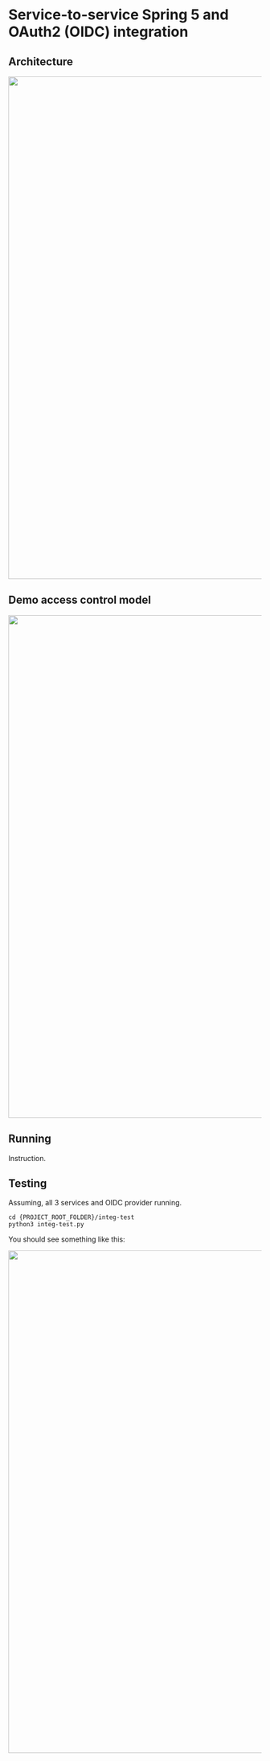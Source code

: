 # Service-to-service Spring 5 and OAuth2 (OIDC) integration

## Architecture

<img src=".doc/service-to-service-oidc-diagram.png" width="1000">

## Demo access control model

<img src=".doc/access-model.png" width="1000">

## Running

Instruction.

## Testing

Assuming, all 3 services and OIDC provider running.


```
cd {PROJECT_ROOT_FOLDER}/integ-test
python3 integ-test.py
```

You should see something like this:

<img src=".doc/test-results.png" width="1000">
